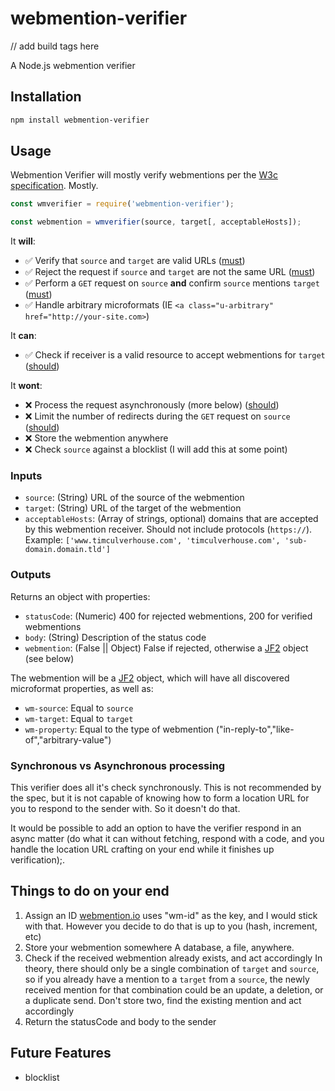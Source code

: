 # webmention-verifier
// add build tags here

A Node.js webmention verifier

## Installation

```bash
npm install webmention-verifier
```

## Usage    

Webmention Verifier will mostly verify webmentions per the [W3c specification](https://www.w3.org/TR/webmention/). Mostly.

```js
const wmverifier = require('webmention-verifier');

const webmention = wmverifier(source, target[, acceptableHosts]);
```

It **will**:
- ✅ Verify that `source` and `target` are valid URLs ([must](https://www.w3.org/TR/webmention/#request-verification-p-1))
- ✅ Reject the request if `source` and `target` are not the same URL ([must](https://www.w3.org/TR/webmention/#request-verification-p-2))
- ✅ Perform a `GET` request on `source` **and** confirm `source` mentions `target` ([must](https://www.w3.org/TR/webmention/#request-verification-p-2))
- ✅ Handle arbitrary microformats (IE `<a class="u-arbitrary" href="http://your-site.com>`)


It **can**: 
- ✅ Check if receiver is a valid resource to accept webmentions for `target` ([should](https://www.w3.org/TR/webmention/#request-verification-p-3))

It **wont**:
- ❌ Process the request asynchronously (more below) ([should](https://www.w3.org/TR/webmention/#receiving-webmentions-p-1))
- ❌ Limit the number of redirects during the `GET` request on `source` ([should](https://www.w3.org/TR/webmention/#webmention-verification-p-3))
- ❌ Store the webmention anywhere
- ❌ Check `source` against a blocklist (I will add this at some point)

### Inputs
- `source`: (String) URL of the source of the webmention
- `target`: (String) URL of the target of the webmention
- `acceptableHosts`: (Array of strings, optional) domains that are accepted by this webmention receiver. Should not include protocols (`https://`). Example: 
  `['www.timculverhouse.com', 'timculverhouse.com', 'sub-domain.domain.tld']`

### Outputs

Returns an object with properties:
- `statusCode`: (Numeric) 400 for rejected webmentions, 200 for verified webmentions
- `body`: (String) Description of the status code
- `webmention`: (False || Object) False if rejected, otherwise a [JF2](https://jf2.spec.indieweb.org/) object (see below)

The webmention will be a [JF2](https://jf2.spec.indieweb.org/) object, which will have all discovered microformat properties, as well as:
- `wm-source`: Equal to `source`
- `wm-target`: Equal to `target`
- `wm-property`: Equal to the type of webmention ("in-reply-to","like-of","arbitrary-value")

### Synchronous vs Asynchronous processing
This verifier does all it's check synchronously. This is not recommended by the spec, but it is not capable of knowing how to form a location URL for you to respond to the sender with. So it doesn't do that.

It would be possible to add an option to have the verifier respond in an async matter (do what it can without fetching, respond with a code, and you handle the location URL crafting on your end while it finishes up verification);.

## Things to do on your end
1. Assign an ID
  [webmention.io](https://webmention.io) uses "wm-id" as the key, and I would stick with that. However you decide to do that is up to you (hash, increment, etc)
2. Store your webmention somewhere
  A database, a file, anywhere.
3. Check if the received webmention already exists, and act accordingly
  In theory, there should only be a single combination of `target` and `source`, so if you already have a mention to a `target` from a `source`, the newly received mention for that combination could be an update, a deletion, or a duplicate send. Don't store two, find the existing mention and act accordingly
4. Return the statusCode and body to the sender

## Future Features
- blocklist